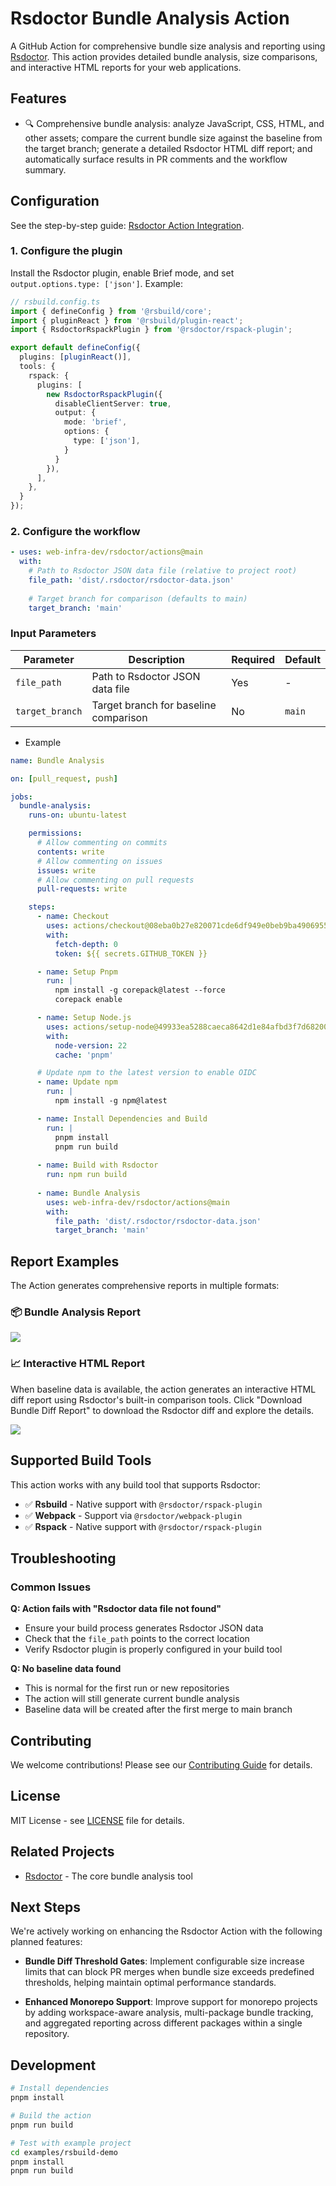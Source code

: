 # Rsdoctor Bundle Analysis Action

A GitHub Action for comprehensive bundle size analysis and reporting using [Rsdoctor](https://github.com/web-infra-dev/rsdoctor). This action provides detailed bundle analysis, size comparisons, and interactive HTML reports for your web applications.

## Features

- 🔍 Comprehensive bundle analysis: analyze JavaScript, CSS, HTML, and other assets; compare the current bundle size against the baseline from the target branch; generate a detailed Rsdoctor HTML diff report; and automatically surface results in PR comments and the workflow summary.

## Configuration

See the step-by-step guide: [Rsdoctor Action Integration](https://rsdoctor.rs/guide/start/action).

### 1. Configure the plugin

Install the Rsdoctor plugin, enable Brief mode, and set `output.options.type: ['json']`. Example:

```typescript
// rsbuild.config.ts
import { defineConfig } from '@rsbuild/core';
import { pluginReact } from '@rsbuild/plugin-react';
import { RsdoctorRspackPlugin } from '@rsdoctor/rspack-plugin';

export default defineConfig({
  plugins: [pluginReact()],
  tools: {
    rspack: {
      plugins: [
        new RsdoctorRspackPlugin({
          disableClientServer: true,
          output: {
            mode: 'brief',
            options: {
              type: ['json'],
            }
          }
        }),
      ],
    },
  }
});
```

### 2. Configure the workflow

```yaml
- uses: web-infra-dev/rsdoctor/actions@main
  with:
    # Path to Rsdoctor JSON data file (relative to project root)
    file_path: 'dist/.rsdoctor/rsdoctor-data.json'
    
    # Target branch for comparison (defaults to main)
    target_branch: 'main'
```

### Input Parameters

| Parameter | Description | Required | Default |
|-----------|-------------|----------|---------|
| `file_path` | Path to Rsdoctor JSON data file | Yes | - |
| `target_branch` | Target branch for baseline comparison | No | `main` |

- Example

```yaml
name: Bundle Analysis

on: [pull_request, push]

jobs:
  bundle-analysis:
    runs-on: ubuntu-latest

    permissions:
      # Allow commenting on commits
      contents: write
      # Allow commenting on issues
      issues: write
      # Allow commenting on pull requests
      pull-requests: write

    steps:
      - name: Checkout
        uses: actions/checkout@08eba0b27e820071cde6df949e0beb9ba4906955 # v4
        with:
          fetch-depth: 0
          token: ${{ secrets.GITHUB_TOKEN }}

      - name: Setup Pnpm
        run: |
          npm install -g corepack@latest --force
          corepack enable

      - name: Setup Node.js
        uses: actions/setup-node@49933ea5288caeca8642d1e84afbd3f7d6820020 # v4.4.0
        with:
          node-version: 22
          cache: 'pnpm'

      # Update npm to the latest version to enable OIDC
      - name: Update npm
        run: |
          npm install -g npm@latest

      - name: Install Dependencies and Build
        run: |
          pnpm install
          pnpm run build
      
      - name: Build with Rsdoctor
        run: npm run build
      
      - name: Bundle Analysis
        uses: web-infra-dev/rsdoctor/actions@main
        with:
          file_path: 'dist/.rsdoctor/rsdoctor-data.json'
          target_branch: 'main'
```

## Report Examples

The Action generates comprehensive reports in multiple formats:

### 📦 Bundle Analysis Report

<img
  src="https://assets.rspack.rs/others/assets/rsdoctor/github-actions-opt.png"
/>

### 📈 Interactive HTML Report

When baseline data is available, the action generates an interactive HTML diff report using Rsdoctor's built-in comparison tools. Click "Download Bundle Diff Report" to download the Rsdoctor diff and explore the details.

<img
  src="https://assets.rspack.rs/others/assets/rsdoctor/github-actions-opt.png"
/>

## Supported Build Tools

This action works with any build tool that supports Rsdoctor:

- ✅ **Rsbuild** - Native support with `@rsdoctor/rspack-plugin`
- ✅ **Webpack** - Support via `@rsdoctor/webpack-plugin`
- ✅ **Rspack** - Native support with `@rsdoctor/rspack-plugin`

## Troubleshooting

### Common Issues

**Q: Action fails with "Rsdoctor data file not found"**
- Ensure your build process generates Rsdoctor JSON data
- Check that the `file_path` points to the correct location
- Verify Rsdoctor plugin is properly configured in your build tool

**Q: No baseline data found**
- This is normal for the first run or new repositories
- The action will still generate current bundle analysis
- Baseline data will be created after the first merge to main branch



## Contributing

We welcome contributions! Please see our [Contributing Guide](CONTRIBUTING.md) for details.

## License

MIT License - see [LICENSE](LICENSE) file for details.

## Related Projects

- [Rsdoctor](https://github.com/web-infra-dev/rsdoctor) - The core bundle analysis tool

## Next Steps

We're actively working on enhancing the Rsdoctor Action with the following planned features:

- **Bundle Diff Threshold Gates**: Implement configurable size increase limits that can block PR merges when bundle size exceeds predefined thresholds, helping maintain optimal performance standards.

- **Enhanced Monorepo Support**: Improve support for monorepo projects by adding workspace-aware analysis, multi-package bundle tracking, and aggregated reporting across different packages within a single repository.

## Development

```bash
# Install dependencies
pnpm install

# Build the action
pnpm run build

# Test with example project
cd examples/rsbuild-demo
pnpm install
pnpm run build
```